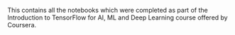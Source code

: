 This contains all the notebooks which were completed as part of the Introduction to TensorFlow for AI, ML and Deep Learning 
course offered by Coursera.
